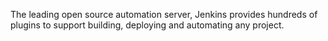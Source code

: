 The leading open source automation server, Jenkins provides hundreds of plugins to support building, deploying and automating any project. 
